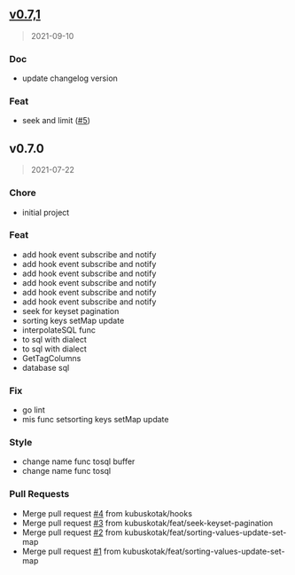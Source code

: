 
<a name="v0.7,1"></a>
## [v0.7,1](https://github.com/kubuskotak/tyr/compare/v0.7.0...v0.7,1)

> 2021-09-10

### Doc

* update changelog version

### Feat

* seek and limit ([#5](https://github.com/kubuskotak/tyr/issues/5))


<a name="v0.7.0"></a>
## v0.7.0

> 2021-07-22

### Chore

* initial project

### Feat

* add hook event subscribe and notify
* add hook event subscribe and notify
* add hook event subscribe and notify
* add hook event subscribe and notify
* add hook event subscribe and notify
* add hook event subscribe and notify
* seek for keyset pagination
* sorting keys setMap update
* interpolateSQL func
* to sql with dialect
* to sql with dialect
* GetTagColumns
* database sql

### Fix

* go lint
* mis func setsorting keys setMap update

### Style

* change name func tosql buffer
* change name func tosql

### Pull Requests

* Merge pull request [#4](https://github.com/kubuskotak/tyr/issues/4) from kubuskotak/hooks
* Merge pull request [#3](https://github.com/kubuskotak/tyr/issues/3) from kubuskotak/feat/seek-keyset-pagination
* Merge pull request [#2](https://github.com/kubuskotak/tyr/issues/2) from kubuskotak/feat/sorting-values-update-set-map
* Merge pull request [#1](https://github.com/kubuskotak/tyr/issues/1) from kubuskotak/feat/sorting-values-update-set-map

